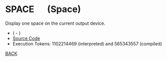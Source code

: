# SPACE &emsp; (Space)
Display one space on the current output device.
* ( - )
* [Source Code](../words/core/Space.cs)
* Execution Tokens: 1102214469 (interpreted) and 565343557 (compiled)


[BACK](builtins.md#Space)
